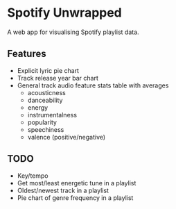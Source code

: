 # Spotify Unwrapped

A web app for visualising Spotify playlist data. 

## Features

* Explicit lyric pie chart
* Track release year bar chart
* General track audio feature stats table with averages
  * acousticness
  * danceability
  * energy
  * instrumentalness
  * popularity
  * speechiness
  * valence (positive/negative)

## TODO

* Key/tempo 
* Get most/least energetic tune in a playlist 
* Oldest/newest track in a playlist 
* Pie chart of genre frequency in a playlist
